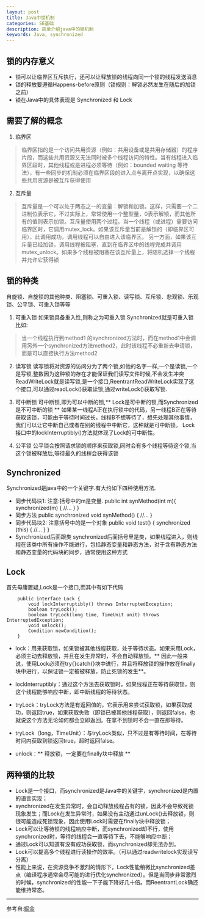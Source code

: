 ```yaml
---
layout: post
title: Java中锁机制
categories: SE基础
description: 简单介绍java中的锁机制
keywords: Java, synchronized 
---
```

## 锁的内存意义

- 锁可以让临界区互斥执行，还可以让释放锁的线程向同一个锁的线程发送消息
- 锁的释放要遵循Happens-before原则（锁规则：解锁必然发生在随后的加锁之前）
- 锁在Java中的具体表现是 Synchronized 和 Lock 
## 需要了解的概念

 1. 临界区
 > 临界区指的是一个访问共用资源（例如：共用设备或是共用存储器）的程序片段，而这些共用资源又无法同时被多个线程访问的特性。当有线程进入临界区段时，其他线程或是进程必须等待（例如：bounded waiting 等待法），有一些同步的机制必须在临界区段的进入点与离开点实现，以确保这些共用资源是被互斥获得使用
 
 2. 互斥量
 > 互斥量是一个可以处于两态之一的变量：解锁和加锁。这样，只需要一个二进制位表示它，不过实际上，常常使用一个整型量，0表示解锁，而其他所有的值则表示加锁。互斥量使用两个过程。当一个线程（或进程）需要访问临界区时，它调用mutex_lock。如果该互斥量当前是解锁的（即临界区可用），此调用成功，调用线程可以自由进入该临界区。 
 另一方面，如果该互斥量已经加锁，调用线程被阻塞，直到在临界区中的线程完成并调用mutex_unlock。如果多个线程被阻塞在该互斥量上，将随机选择一个线程并允许它获得锁

## 锁的种类

 自旋锁、自旋锁的其他种类、阻塞锁、可重入锁、读写锁、互斥锁、悲观锁、乐观锁、公平锁、可重入锁等等
 1. 可重入锁
 如果锁具备重入性,则称之为可重入锁.Synchronized就是可重入锁
 比如:
 > 当一个线程执行到method1 的synchronized方法时，而在method1中会调用另外一个synchronized方法method2，此时该线程不必重新去申请锁，而是可以直接执行方法method2 
 2. 读写锁
 读写锁将对资源的访问分为了两个锁,如他的名字一样,一个是读锁,一个是写锁,整数因为这种锁的存在才能保证我们读写文件时候,不会发生冲突
 ReadWriteLock就是读写锁,是一个接口,ReentrantReadWriteLock实现了这个接口,可以通过readLock()获取读锁,通过writeLock()获取写锁.
 
 3. 可中断锁
 可中断锁,即为可以中断的锁,** Lock是可中断的锁,而Synchronized是不可中断的锁 ** 如果某一线程A正在执行锁中的代码，另一线程B正在等待获取该锁，可能由于等待时间过长，线程B不想等待了，想先处理其他事情，我们可以让它中断自己或者在别的线程中中断它，这种就是可中断锁。
 Lock接口中的lockInterruptibly()方法就体现了Lock的可中断性。

 4. 公平锁
 公平锁会按照请求锁的顺序来获取锁,同时会有多个线程等待这个锁,当这个锁被释放后,等待最久的线程会获得该锁

## Synchronized
 Synchronized是java中的一个关键字.有大约如下四种使用方法.
 - 同步代码块1:
 注意:括号中的m是变量.
		public int synMethod(int m){
    		synchronized(m) {
     		//...
    		}
		}
 - 同步方法
		public synchronized void synMethod() {
   			//...
		}
 - 同步代码块2:
 注意括号中的是一个对象
		public void test() {
			synchronized (this) {
      		//...
			}
		}
 - Synchronized后面跟类
 synchronized后面括号里是类，如果线程进入，则线程在该类中所有操作不能进行，包括静态变量和静态方法，对于含有静态方法和静态变量的代码块的同步，通常使用这种方式

## Lock
 首先毋庸置疑,Lock是一个接口,而其中有如下代码

		public interface Lock {
			void lockInterruptibly() throws InterruptedException;  
			boolean tryLock();  
			boolean tryLock(long time, TimeUnit unit) throws InterruptedException;  
			void unlock();  
			Condition newCondition();
		}

 - lock：用来获取锁，如果锁被其他线程获取，处于等待状态。如果采用Lock，必须主动去释放锁，并且在发生异常时，不会自动释放锁。** 因此一般来 说，使用Lock必须在try{}catch{}块中进行，并且将释放锁的操作放在finally块中进行，以保证锁一定被被释放，防止死锁的发生**。


 - lockInterruptibly：通过这个方法去获取锁时，如果线程正在等待获取锁，则这个线程能够响应中断，即中断线程的等待状态。


 - tryLock：tryLock方法是有返回值的，它表示用来尝试获取锁，如果获取成功，则返回true，如果获取失败（即锁已被其他线程获取），则返回false，也就说这个方法无论如何都会立即返回。在拿不到锁时不会一直在那等待。


 - tryLock（long，TimeUnit）：与tryLock类似，只不过是有等待时间，在等待时间内获取到锁返回true，超时返回false。


 - unlock：** 释放锁，一定要在finally块中释放 **

## 两种锁的比较
 - Lock是一个接口，而synchronized是Java中的关键字，synchronized是内置的语言实现；
 - synchronized在发生异常时，会自动释放线程占有的锁，因此不会导致死锁现象发生；而Lock在发生异常时，如果没有主动通过unLock()去释放锁，则很可能造成死锁现象，因此使用Lock时需要在finally块中释放锁；
 - Lock可以让等待锁的线程响应中断，而synchronized却不行，使用synchronized时，等待的线程会一直等待下去，不能够响应中断；
 - 通过Lock可以知道有没有成功获取锁，而synchronized却无法办到。
 - Lock可以提高多个线程进行读操作的效率。（可以通过readwritelock实现读写分离）
 - 性能上来说，在资源竞争不激烈的情形下，Lock性能稍微比synchronized差点（编译程序通常会尽可能的进行优化synchronized）。但是当同步非常激烈的时候，synchronized的性能一下子能下降好几十倍。而ReentrantLock确还能维持常态。

----------
参考自:[掘金](https://juejin.im/post/5a43ad786fb9a0450909cb5f)
